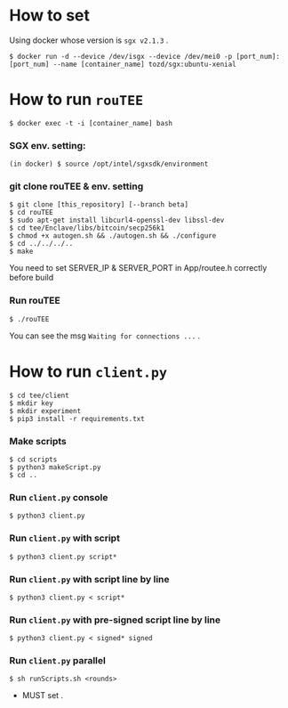 <!--
# rouTEE
-->

# How to set

Using docker whose version is `sgx v2.1.3` .

```
$ docker run -d --device /dev/isgx --device /dev/mei0 -p [port_num]:[port_num] --name [container_name] tozd/sgx:ubuntu-xenial
```

# How to run `rouTEE`

```
$ docker exec -t -i [container_name] bash
```

### SGX env. setting:
```
(in docker) $ source /opt/intel/sgxsdk/environment
```

### git clone rouTEE & env. setting

```
$ git clone [this_repository] [--branch beta]
$ cd rouTEE
$ sudo apt-get install libcurl4-openssl-dev libssl-dev
$ cd tee/Enclave/libs/bitcoin/secp256k1
$ chmod +x autogen.sh && ./autogen.sh && ./configure
$ cd ../../../..
$ make
```

You need to set SERVER_IP & SERVER_PORT in App/routee.h correctly before build

### Run rouTEE

```
$ ./rouTEE
```

You can see the msg `Waiting for connections ...` .

# How to run `client.py`

```
$ cd tee/client
$ mkdir key
$ mkdir experiment
$ pip3 install -r requirements.txt
```

### Make scripts
```
$ cd scripts
$ python3 makeScript.py
$ cd ..
```

### Run `client.py` console
```
$ python3 client.py
```

### Run `client.py` with script
```
$ python3 client.py script*
```

<!--
### Run `client.py` with pre-signed script
```
$ python3 client.py signed*
```
-->

### Run `client.py` with script line by line
```
$ python3 client.py < script*
```

### Run `client.py` with pre-signed script line by line
```
$ python3 client.py < signed* signed
```

### Run `client.py` parallel
```
$ sh runScripts.sh <rounds>
```

* MUST set <rounds> .
